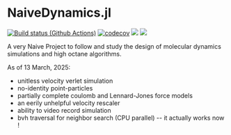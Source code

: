 # NaiveDynamics.jl
[![Build status (Github Actions)](https://github.com/gwenbiophys/NaiveDynamics.jl/workflows/CI/badge.svg)](https://github.com/gwenbiophys/NaiveDynamics.jl/actions)
[![codecov](https://codecov.io/github/gwenbiophys/NaiveDynamics.jl/graph/badge.svg?token=MMODZ51EE5)](https://codecov.io/github/gwenbiophys/NaiveDynamics.jl)
[![](https://img.shields.io/badge/docs-stable-blue.svg)](https://gwenbiophys.github.io/NaiveDynamics.jl/stable/)
[![](https://img.shields.io/badge/docs-dev-blue.svg)](https://gwenbiophys.github.io/NaiveDynamics.jl/dev)



A very Naive Project to follow and study the design of molecular dynamics simulations and high octane algorithms.

As of 13 March, 2025:
* unitless velocity verlet simulation 
* no-identity point-particles
* partially complete coulomb and Lennard-Jones force models
* an eerily unhelpful velocity rescaler
* ability to video record simulation
* bvh traversal for neighbor search (CPU parallel) -- it actually works now !
